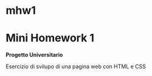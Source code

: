 # mhw1
# Mini Homework 1

**Progetto Universitario**

Esercizio di svilupo di una pagina web con HTML e CSS
